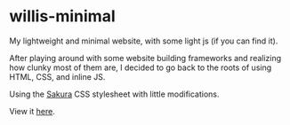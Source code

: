 # willis-minimal

My lightweight and minimal website, with some light js (if you can find it).

After playing around with some website building frameworks and realizing how clunky most of them are, I decided to go back to the roots of using HTML, CSS, and inline JS.

Using the [Sakura](https://github.com/oxalorg/sakura) CSS stylesheet with little modifications.

View it [here](https://williswang.dev).
